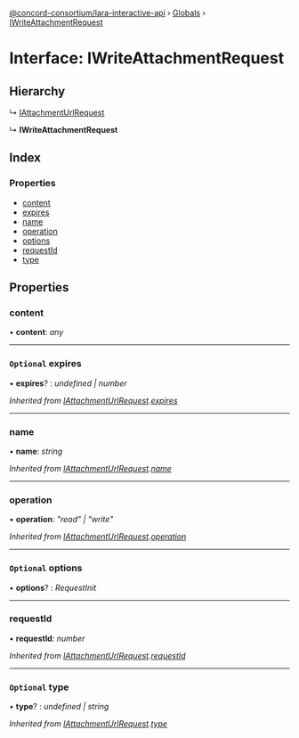 [@concord-consortium/lara-interactive-api](../README.md) › [Globals](../globals.md) › [IWriteAttachmentRequest](iwriteattachmentrequest.md)

# Interface: IWriteAttachmentRequest

## Hierarchy

  ↳ [IAttachmentUrlRequest](iattachmenturlrequest.md)

  ↳ **IWriteAttachmentRequest**

## Index

### Properties

* [content](iwriteattachmentrequest.md#content)
* [expires](iwriteattachmentrequest.md#optional-expires)
* [name](iwriteattachmentrequest.md#name)
* [operation](iwriteattachmentrequest.md#operation)
* [options](iwriteattachmentrequest.md#optional-options)
* [requestId](iwriteattachmentrequest.md#requestid)
* [type](iwriteattachmentrequest.md#optional-type)

## Properties

###  content

• **content**: *any*

___

### `Optional` expires

• **expires**? : *undefined | number*

*Inherited from [IAttachmentUrlRequest](iattachmenturlrequest.md).[expires](iattachmenturlrequest.md#optional-expires)*

___

###  name

• **name**: *string*

*Inherited from [IAttachmentUrlRequest](iattachmenturlrequest.md).[name](iattachmenturlrequest.md#name)*

___

###  operation

• **operation**: *"read" | "write"*

*Inherited from [IAttachmentUrlRequest](iattachmenturlrequest.md).[operation](iattachmenturlrequest.md#operation)*

___

### `Optional` options

• **options**? : *RequestInit*

___

###  requestId

• **requestId**: *number*

*Inherited from [IAttachmentUrlRequest](iattachmenturlrequest.md).[requestId](iattachmenturlrequest.md#requestid)*

___

### `Optional` type

• **type**? : *undefined | string*

*Inherited from [IAttachmentUrlRequest](iattachmenturlrequest.md).[type](iattachmenturlrequest.md#optional-type)*
